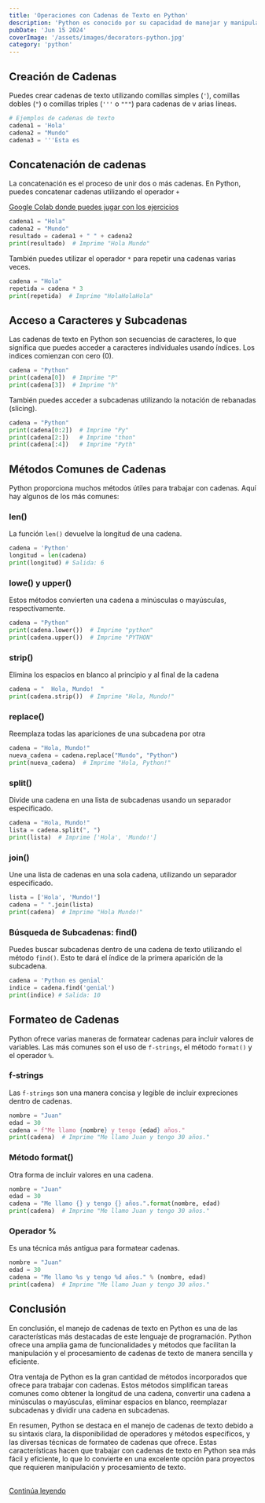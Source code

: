 ```yaml
---
title: 'Operaciones con Cadenas de Texto en Python'
description: 'Python es conocido por su capacidad de manejar y manipular cadenas de texto de manera sencilla y eficiente. Las cadenas de texto son secuencias de caracteres que pueden incluir letras números y otros símbolos.'
pubDate: 'Jun 15 2024'
coverImage: '/assets/images/decorators-python.jpg'
category: 'python'
---
```



## Creación de Cadenas
Puedes crear cadenas de texto utilizando comillas simples (`'`), comillas dobles (`"`) o comillas triples (`'''` o `"""`) para cadenas de v arias líneas.

```python
# Ejemplos de cadenas de texto
cadena1 = 'Hola'
cadena2 = "Mundo"
cadena3 = '''Esta es
```
## Concatenación de cadenas
La concatenación es el proceso de unir dos o más cadenas. En Python, puedes concatenar cadenas utilizando el operador `+`

[Google Colab donde puedes jugar con los ejercicios ](https://colab.research.google.com/drive/16NRewklEN_ZSkoh3cVKrSx8cri8Mq5iN#scrollTo=7JL2P-sivYS6&line=1&uniqifier=1)

```python
cadena1 = "Hola"
cadena2 = "Mundo"
resultado = cadena1 + " " + cadena2
print(resultado)  # Imprime "Hola Mundo"
```

También puedes utilizar el operador `*` para repetir una cadenas varias veces.

```python
cadena = "Hola"
repetida = cadena * 3
print(repetida)  # Imprime "HolaHolaHola"
```

## Acceso a Caracteres y Subcadenas
Las cadenas de texto en Python son secuencias de caracteres, lo que significa que puedes acceder a caracteres individuales usando índices. Los indices comienzan con cero (0).

```python
cadena = "Python"
print(cadena[0])  # Imprime "P"
print(cadena[3])  # Imprime "h"
```

También puedes acceder a subcadenas utilizando la notación de rebanadas (slicing).

```python
cadena = "Python"
print(cadena[0:2])  # Imprime "Py"
print(cadena[2:])   # Imprime "thon"
print(cadena[:4])   # Imprime "Pyth"
```

## Métodos Comunes de Cadenas
Python proporciona muchos métodos útiles para trabajar con cadenas. Aquí hay algunos de los más comunes:

### len()
La función `len()` devuelve la longitud de una cadena.

```python
cadena = 'Python'
longitud = len(cadena)
print(longitud) # Salida: 6
```

### lowe() y upper()
Estos métodos convierten una cadena a minúsculas o mayúsculas, respectivamente.

```python
cadena = "Python"
print(cadena.lower())  # Imprime "python"
print(cadena.upper())  # Imprime "PYTHON"
```


### strip()
Elimina los espacios en blanco al principio y al final de la cadena

```python
cadena = "  Hola, Mundo!  "
print(cadena.strip())  # Imprime "Hola, Mundo!"
```

### replace()
Reemplaza todas las apariciones de una subcadena por otra

```python
cadena = "Hola, Mundo!"
nueva_cadena = cadena.replace("Mundo", "Python")
print(nueva_cadena)  # Imprime "Hola, Python!"
```


### split()
Divide una cadena en una lista de subcadenas usando un separador especificado.

```python
cadena = "Hola, Mundo!"
lista = cadena.split(", ")
print(lista)  # Imprime ['Hola', 'Mundo!']
```

### join()
Une una lista de cadenas en una sola cadena, utilizando un separador especificado.

```python
lista = ['Hola', 'Mundo!']
cadena = " ".join(lista)
print(cadena)  # Imprime "Hola Mundo!"
```
### Búsqueda de Subcadenas: find()
Puedes buscar subcadenas dentro de una cadena de texto utilizando el método `find()`. Esto te dará el índice de la primera aparición de la subcadena.

```python
cadena = 'Python es genial'
indice = cadena.find('genial')
print(indice) # Salida: 10
```

## Formateo de Cadenas
Python ofrece varias maneras de formatear cadenas para incluir valores de variables. Las más comunes son el uso de `f-strings`,  el método `format()` y el operador `%`.


### f-strings
Las `f-strings` son una manera concisa y legible de incluir expreciones dentro de cadenas.

```python
nombre = "Juan"
edad = 30
cadena = f"Me llamo {nombre} y tengo {edad} años."
print(cadena)  # Imprime "Me llamo Juan y tengo 30 años."
```

### Método format()
Otra forma de incluir valores en una cadena.

```python
nombre = "Juan"
edad = 30
cadena = "Me llamo {} y tengo {} años.".format(nombre, edad)
print(cadena)  # Imprime "Me llamo Juan y tengo 30 años."
```


### Operador %
Es una técnica más antigua para formatear cadenas.

```python
nombre = "Juan"
edad = 30
cadena = "Me llamo %s y tengo %d años." % (nombre, edad)
print(cadena)  # Imprime "Me llamo Juan y tengo 30 años."
```

## Conclusión
En conclusión, el manejo de cadenas de texto en Python es una de las características más destacadas de este lenguaje de programación. Python ofrece una amplia gama de funcionalidades y métodos que facilitan la manipulación y el procesamiento de cadenas de texto de manera sencilla y eficiente.

Otra ventaja de Python es la gran cantidad de métodos incorporados que ofrece para trabajar con cadenas. Estos métodos simplifican tareas comunes como obtener la longitud de una cadena, convertir una cadena a minúsculas o mayúsculas, eliminar espacios en blanco, reemplazar subcadenas y dividir una cadena en subcadenas.

En resumen, Python se destaca en el manejo de cadenas de texto debido a su sintaxis clara, la disponibilidad de operadores y métodos específicos, y las diversas técnicas de formateo de cadenas que ofrece. Estas características hacen que trabajar con cadenas de texto en Python sea más fácil y eficiente, lo que lo convierte en una excelente opción para proyectos que requieren manipulación y procesamiento de texto.



<br />
<a class="bg-blue-500 text-white py-2 px-4 rounded hover:bg-blue-700 no-underline" href="/blog/conversion-tipos-datos-python/">Continúa leyendo</a>
